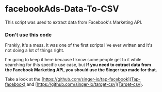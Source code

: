 # facebookAds-Data-To-CSV
This script was used to extract data from Facebook's Marketing API. 

### Don't use this code
Frankly, It's a mess. It was one of the first scripts I've ever written and It's not doing a lot of things right.

I'm going to keep it here because I know some people get to it while searching for this specific use case, but **If you need to extract data from the Facebook Marketing API, you should use the Singer tap made for that.** 

Take a look at the [https://github.com/singer-io/tap-facebook](Tap-facebook) and [https://github.com/singer-io/target-csv](Target-csv).
